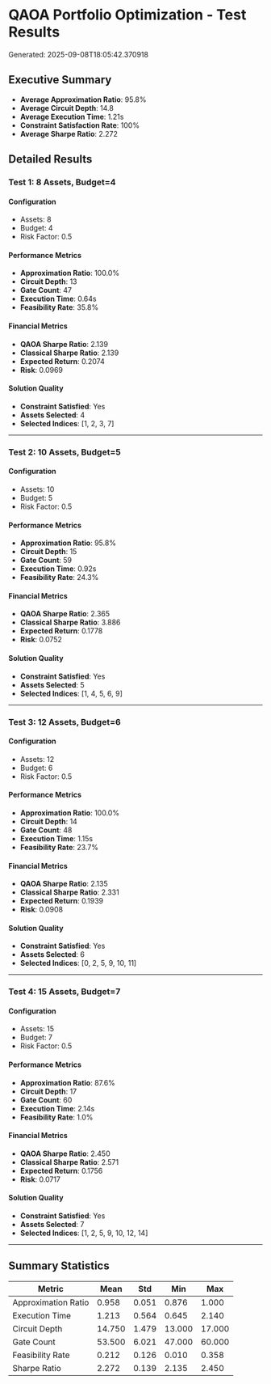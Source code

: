 # QAOA Portfolio Optimization - Test Results

Generated: 2025-09-08T18:05:42.370918

## Executive Summary

- **Average Approximation Ratio**: 95.8%
- **Average Circuit Depth**: 14.8
- **Average Execution Time**: 1.21s
- **Constraint Satisfaction Rate**: 100%
- **Average Sharpe Ratio**: 2.272

## Detailed Results

### Test 1: 8 Assets, Budget=4

#### Configuration
- Assets: 8
- Budget: 4
- Risk Factor: 0.5

#### Performance Metrics
- **Approximation Ratio**: 100.0%
- **Circuit Depth**: 13
- **Gate Count**: 47
- **Execution Time**: 0.64s
- **Feasibility Rate**: 35.8%

#### Financial Metrics
- **QAOA Sharpe Ratio**: 2.139
- **Classical Sharpe Ratio**: 2.139
- **Expected Return**: 0.2074
- **Risk**: 0.0969

#### Solution Quality
- **Constraint Satisfied**: Yes
- **Assets Selected**: 4
- **Selected Indices**: [1, 2, 3, 7]

---

### Test 2: 10 Assets, Budget=5

#### Configuration
- Assets: 10
- Budget: 5
- Risk Factor: 0.5

#### Performance Metrics
- **Approximation Ratio**: 95.8%
- **Circuit Depth**: 15
- **Gate Count**: 59
- **Execution Time**: 0.92s
- **Feasibility Rate**: 24.3%

#### Financial Metrics
- **QAOA Sharpe Ratio**: 2.365
- **Classical Sharpe Ratio**: 3.886
- **Expected Return**: 0.1778
- **Risk**: 0.0752

#### Solution Quality
- **Constraint Satisfied**: Yes
- **Assets Selected**: 5
- **Selected Indices**: [1, 4, 5, 6, 9]

---

### Test 3: 12 Assets, Budget=6

#### Configuration
- Assets: 12
- Budget: 6
- Risk Factor: 0.5

#### Performance Metrics
- **Approximation Ratio**: 100.0%
- **Circuit Depth**: 14
- **Gate Count**: 48
- **Execution Time**: 1.15s
- **Feasibility Rate**: 23.7%

#### Financial Metrics
- **QAOA Sharpe Ratio**: 2.135
- **Classical Sharpe Ratio**: 2.331
- **Expected Return**: 0.1939
- **Risk**: 0.0908

#### Solution Quality
- **Constraint Satisfied**: Yes
- **Assets Selected**: 6
- **Selected Indices**: [0, 2, 5, 9, 10, 11]

---

### Test 4: 15 Assets, Budget=7

#### Configuration
- Assets: 15
- Budget: 7
- Risk Factor: 0.5

#### Performance Metrics
- **Approximation Ratio**: 87.6%
- **Circuit Depth**: 17
- **Gate Count**: 60
- **Execution Time**: 2.14s
- **Feasibility Rate**: 1.0%

#### Financial Metrics
- **QAOA Sharpe Ratio**: 2.450
- **Classical Sharpe Ratio**: 2.571
- **Expected Return**: 0.1756
- **Risk**: 0.0717

#### Solution Quality
- **Constraint Satisfied**: Yes
- **Assets Selected**: 7
- **Selected Indices**: [1, 2, 5, 9, 10, 12, 14]

---

## Summary Statistics

| Metric | Mean | Std | Min | Max |
|--------|------|-----|-----|-----|
| Approximation Ratio | 0.958 | 0.051 | 0.876 | 1.000 |
| Execution Time | 1.213 | 0.564 | 0.645 | 2.140 |
| Circuit Depth | 14.750 | 1.479 | 13.000 | 17.000 |
| Gate Count | 53.500 | 6.021 | 47.000 | 60.000 |
| Feasibility Rate | 0.212 | 0.126 | 0.010 | 0.358 |
| Sharpe Ratio | 2.272 | 0.139 | 2.135 | 2.450 |
